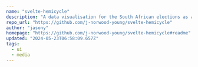 ```yaml
---
name: "svelte-hemicycle"
description: "A data visualisation for the South African elections as a Svelte component. It accepts data as a JSON property from the IEC's NPE Seat Calculation Results API and renders a hemicycle chart."
repo_url: "https://github.com/j-norwood-young/svelte-hemicycle"
author: "jasony"
homepage: "https://github.com/j-norwood-young/svelte-hemicycle#readme"
updated: "2024-05-23T06:58:09.657Z"
tags: 
  - ui
  - media
---
```

